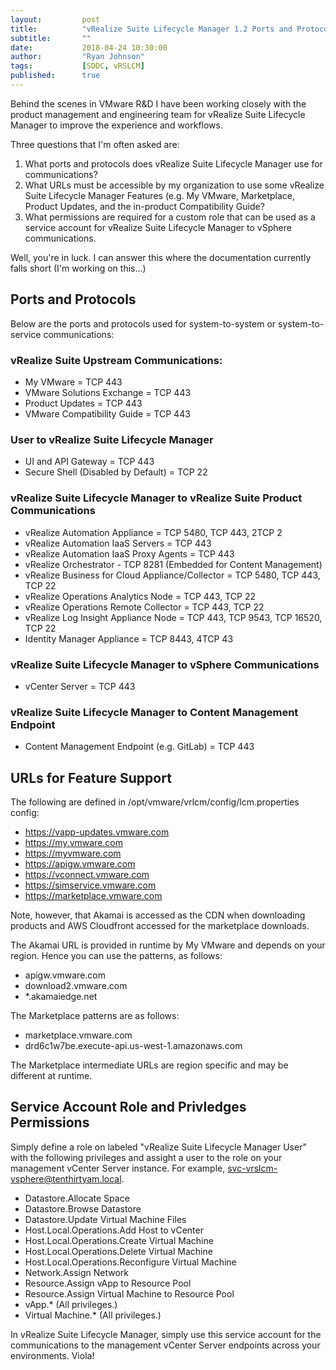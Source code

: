 ```yaml
---
layout:         post
title:          "vRealize Suite Lifecycle Manager 1.2 Ports and Protocols, Feature URLs, and Service Account Privledges"
subtitle:       ""
date:           2018-04-24 10:30:00
author:         "Ryan Johnson"
tags:           [SDDC, vRSLCM]
published:      true
---
```


Behind the scenes in VMware R&D I have been working closely with the product management and engineering team for vRealize Suite Lifecycle Manager to improve the experience and workflows. 

Three questions that I'm often asked are:

1. What ports and protocols does vRealize Suite Lifecycle Manager use for communications?
2. What URLs must be accessible by my organization to use some vRealize Suite Lifecycle Manager Features (e.g. My VMware, Marketplace, Product Updates, and the in-product Compatibility Guide?
3. What permissions are required for a custom role that can be used as a service account for vRealize Suite Lifecycle Manager to vSphere communications.

Well, you're in luck. I can answer this where the documentation currently falls short (I'm working on this...) 

## Ports and Protocols

Below are the ports and protocols used for system-to-system or system-to-service communications:

### vRealize Suite Upstream Communications:
- My VMware = TCP 443
- VMware Solutions Exchange = TCP 443
- Product Updates = TCP 443
- VMware Compatibility Guide = TCP 443

### User to vRealize Suite Lifecycle Manager
- UI and API Gateway = TCP 443
- Secure Shell (Disabled by Default) = TCP 22

### vRealize Suite Lifecycle Manager to vRealize Suite Product Communications
- vRealize Automation Appliance = TCP 5480, TCP 443, 2TCP 2
- vRealize Automation IaaS Servers = TCP 443
- vRealize Automation IaaS Proxy Agents = TCP 443
- vRealize Orchestrator - TCP 8281 (Embedded for Content Management)
- vRealize Business for Cloud Appliance/Collector = TCP 5480, TCP 443, TCP 22
- vRealize Operations Analytics Node = TCP 443, TCP 22
- vRealize Operations Remote Collector = TCP 443, TCP 22
- vRealize Log Insight Appliance Node = TCP 443, TCP 9543, TCP 16520, TCP 22
- Identity Manager Appliance = TCP 8443, 4TCP 43

### vRealize Suite Lifecycle Manager to vSphere Communications
- vCenter Server = TCP 443

### vRealize Suite Lifecycle Manager to Content Management Endpoint
- Content Management Endpoint (e.g. GitLab) = TCP 443

## URLs for Feature Support

The following are defined in /opt/vmware/vrlcm/config/lcm.properties config:
- https://vapp-updates.vmware.com
- https://my.vmware.com
- https://myvmware.com
- https://apigw.vmware.com
- https://vconnect.vmware.com
- https://simservice.vmware.com
- https://marketplace.vmware.com

Note, however, that Akamai is accessed as the CDN when downloading products and AWS Cloudfront accessed for the marketplace downloads. 

The Akamai URL is provided in runtime by My VMware and depends on your region. Hence you can use the patterns, as follows:

- apigw.vmware.com
- download2.vmware.com
- *.akamaiedge.net

The Marketplace patterns are as follows:

- marketplace.vmware.com
- drd6c1w7be.execute-api.us-west-1.amazonaws.com

The Marketplace intermediate URLs are region specific and may be different at runtime.

## Service Account Role and Privledges Permissions

Simply define a role on labeled "vRealize Suite Lifecycle Manager User" with the following privileges and assight a user to the role on your management vCenter Server instance. For example, svc-vrslcm-vsphere@tenthirtyam.local.

- Datastore.Allocate Space
- Datastore.Browse Datastore
- Datastore.Update Virtual Machine Files
- Host.Local.Operations.Add Host to vCenter
- Host.Local.Operations.Create Virtual Machine
- Host.Local.Operations.Delete Virtual Machine
- Host.Local.Operations.Reconfigure Virtual Machine
- Network.Assign Network
- Resource.Assign vApp to Resource Pool
- Resource.Assign Virtual Machine to Resource Pool
- vApp.* (All privileges.)
- Virtual Machine.* (All privileges.)

In vRealize Suite Lifecycle Manager, simply use this service account for the communications to the management vCenter Server endpoints across your environments. Viola!